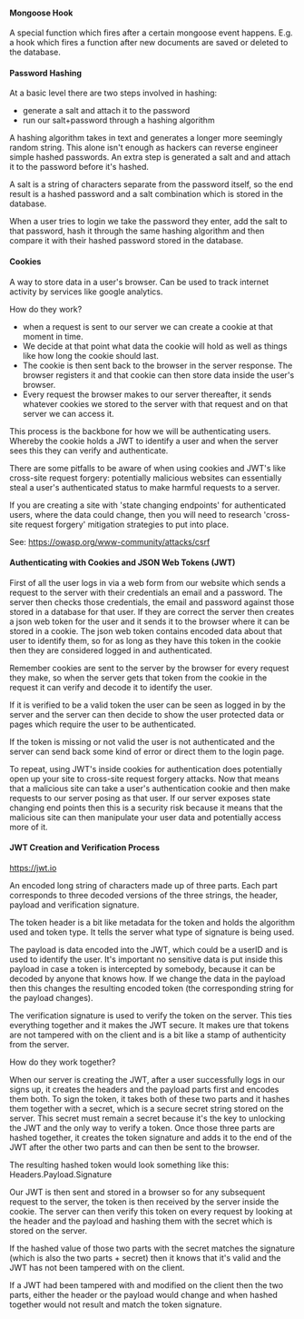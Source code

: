 #### Mongoose Hook

A special function which fires after a certain mongoose event happens. E.g. a hook which fires a function after new documents are saved or deleted to the database.

#### Password Hashing

At a basic level there are two steps involved in hashing:

- generate a salt and attach it to the password
- run our salt+password through a hashing algorithm

A hashing algorithm takes in text and generates a longer more seemingly random string. This alone isn't enough as hackers can reverse engineer simple hashed passwords. An extra step is generated a salt and and attach it to the password before it's hashed.

A salt is a string of characters separate from the password itself, so the end result is a hashed password and a salt combination which is stored in the database.

When a user tries to login we take the password they enter, add the salt to that password, hash it through the same hashing algorithm and then compare it with their hashed password stored in the database.

#### Cookies

A way to store data in a user's browser. Can be used to track internet activity by services like google analytics.

How do they work?

- when a request is sent to our server we can create a cookie at that moment in time.
- We decide at that point what data the cookie will hold as well as things like how long the cookie should last.
- The cookie is then sent back to the browser in the server response. The browser registers it and that cookie can then store data inside the user's browser.
- Every request the browser makes to our server thereafter, it sends whatever cookies we stored to the server with that request and on that server we can access it.

This process is the backbone for how we will be authenticating users. Whereby the cookie holds a JWT to identify a user and when the server sees this they can verify and authenticate.

There are some pitfalls to be aware of when using cookies and JWT's like cross-site request forgery: potentially malicious websites can essentially steal a user's authenticated status to make harmful requests to a server.

If you are creating a site with 'state changing endpoints' for authenticated users, where the data could change, then you will need to research 'cross-site request forgery' mitigation strategies to put into place.

See: https://owasp.org/www-community/attacks/csrf

#### Authenticating with Cookies and JSON Web Tokens (JWT)

First of all the user logs in via a web form from our website which sends a request to the server with their credentials an email and a password. The server then checks those credentials, the email and password against those stored in a database for that user. If they are correct the server then creates a json web token for the user and it sends it to the browser where it can be stored in a cookie. The json web token contains encoded data about that user to identify them, so for as long as they have this token in the cookie then they are considered logged in and authenticated.

Remember cookies are sent to the server by the browser for every request they make, so when the server gets that token from the cookie in the request it can verify and decode it to identify the user.

If it is verified to be a valid token the user can be seen as logged in by the server and the server can then decide to show the user protected data or pages which require the user to be authenticated.

If the token is missing or not valid the user is not authenticated and the server can send back some kind of error or direct them to the login page.

To repeat, using JWT's inside cookies for authentication does potentially open up your site to cross-site request forgery attacks. Now that means that a malicious site can take a user's authentication cookie and then make requests to our server posing as that user. If our server exposes state changing end points then this is a security risk because it means that the malicious site can then manipulate your user data and potentially access more of it.

#### JWT Creation and Verification Process

https://jwt.io

An encoded long string of characters made up of three parts. Each part corresponds to three decoded versions of the three strings, the header, payload and verification signature.

The token header is a bit like metadata for the token and holds the algorithm used and token type. It tells the server what type of signature is being used.

The payload is data encoded into the JWT, which could be a userID and is used to identify the user. It's important no sensitive data is put inside this payload in case a token is intercepted by somebody, because it can be decoded by anyone that knows how. If we change the data in the payload then this changes the resulting encoded token (the corresponding string for the payload changes).

The verification signature is used to verify the token on the server. This ties everything together and it makes the JWT secure. It makes ure that tokens are not tampered with on the client and is a bit like a stamp of authenticity from the server.

How do they work together?

When our server is creating the JWT, after a user successfully logs in our signs up, it creates the headers and the payload parts first and encodes them both. To sign the token, it takes both of these two parts and it hashes them together with a secret, which is a secure secret string stored on the server. This secret must remain a secret because it's the key to unlocking the JWT and the only way to verify a token. Once those three parts are hashed together, it creates the token signature and adds it to the end of the JWT after the other two parts and can then be sent to the browser.

The resulting hashed token would look something like this:
Headers.Payload.Signature

Our JWT is then sent and stored in a browser so for any subsequent request to the server, the token is then received by the server inside the cookie. The server can then verify this token on every request by looking at the header and the payload and hashing them with the secret which is stored on the server.

If the hashed value of those two parts with the secret matches the signature (which is also the two parts + secret) then it knows that it's valid and the JWT has not been tampered with on the client.

If a JWT had been tampered with and modified on the client then the two parts, either the header or the payload would change and when hashed together would not result and match the token signature.
